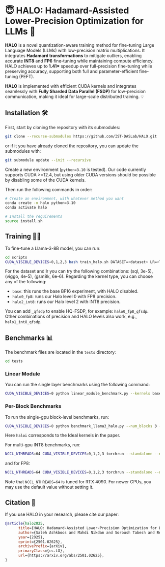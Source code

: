 # 😇 HALO: Hadamard-Assisted Lower-Precision Optimization for LLMs 🚀

__HALO__ is a novel quantization-aware training method for fine-tuning Large Language Models (LLMs) with low-precision matrix multiplications. It integrates **Hadamard transformations** to mitigate outliers, enabling accurate **INT8** and **FP6** fine-tuning while maintaining compute efficiency. HALO achieves up to **1.41×** speedup over full-precision fine-tuning while preserving accuracy, supporting both full and parameter-efficient fine-tuning (PEFT). 

__HALO__ is implemented with efficient CUDA kernels and integrates seamlessly with **Fully Sharded Data Parallel (FSDP)** for low-precision communication, making it ideal for large-scale distributed training. 💡

## Installation 🛠️
First, start by cloning the repository with its submodules:

```bash
git clone --recurse-submodules https://github.com/IST-DASLab/HALO.git
```
or if it you have already cloned the repository, you can update the submodules with:
```bash
git submodule update --init --recursive
```

Create a new environment (`python=3.10` is tested). Our code currently supports CUDA >=12.4, but using older CUDA versions should be possible by disabling some of the CUDA kernels.

Then run the following commands in order:
```bash
# Create an environment, with whatever method you want
conda create -n halo python=3.10
conda activate halo

# Install the requirements
source install.sh
```

## Training 👨‍🏫
To fine-tune a Llama-3-8B model, you can run:
```bash
cd scripts
CUDA_VISIBLE_DEVICES=0,1,2,3 bash train_halo.sh DATASET=<dataset> LR=<lr> KERNEL_TYPE=<kernel_type>
```

For the dataset and lr you can try the following combinations: (sql, 3e-5), (viggo, 4e-5), (gsm8k, 6e-6). Regarding the kernel type, you can choose any of the following:
- `base`: this runs the base BF16 experiment, with HALO disabled.
- `halo0_fp8`: runs our Halo level 0 with FP8 precision.
- `halo2_int8`: runs our Halo level 2 with INT8 precision.

You can add `_qfsdp` to enable HQ-FSDP, for example: `halo0_fp8_qfsdp`. Other combinations of precision and HALO levels also work, e.g., `halo1_int8_qfsdp`.


## Benchmarks 📊
The benchmark files are located in the `tests` directory:
```bash
cd tests
```

### Linear Module
You can run the single layer benchmarks using the following command:
```bash
CUDA_VISIBLE_DEVICES=0 python linear_module_benchmark.py --kernels base switchback jetfire halo2_int8 halo1_fp8 halo0_fp8 halo1_fp8
```

### Per-Block Benchmarks
To run the single-gpu block-level benchmarks, run:
```bash
CUDA_VISIBLE_DEVICES=0 python benchmark_llama3_halo.py --num_blocks 3 --kernels base haloi_int8 haloi_fp8 halo0_fp8 halo1_fp8 halo2_int8
```
Here `haloi` corresponds to the Ideal kernels in the paper.

For multi-gpu INT8 benchmarks, run:
```bash
NCCL_NTHREADS=64 CUDA_VISIBLE_DEVICES=0,1,2,3 torchrun --standalone --nnodes=1 --nproc-per-node=4 benchmark_llama3_halo.py --fsdp --num_blocks 3 --kernels base haloi_int8 haloi_int8_qfsdp halo2_int8 halo2_int8_qfsdp
```
and for FP8:
```bash
NCCL_NTHREADS=64 CUDA_VISIBLE_DEVICES=0,1,2,3 torchrun --standalone --nnodes=1 --nproc-per-node=4 benchmark_llama3_halo.py --fsdp --num_blocks 3 --kernels base haloi_fp8 haloi_fp8_qfsdp halo0_fp8 halo0_fp8_qfsdp halo1_fp8 halo1_fp8_qfsdp
```
Note that `NCCL_NTHREADS=64` is tuned for RTX 4090. For newer GPUs, you may use the default value without setting it.


## Citation 📖
If you use HALO in your research, please cite our paper:
```bibtex
@article{halo2025,
      title={HALO: Hadamard-Assisted Lower-Precision Optimization for LLMs}, 
      author={Saleh Ashkboos and Mahdi Nikdan and Soroush Tabesh and Roberto L. Castro and Torsten Hoefler and Dan Alistarh},
      year={2025},
      eprint={2501.02625},
      archivePrefix={arXiv},
      primaryClass={cs.LG},
      url={https://arxiv.org/abs/2501.02625}, 
}
```